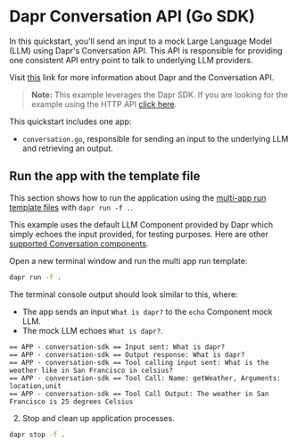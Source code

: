 # Dapr Conversation API (Go SDK)

In this quickstart, you'll send an input to a mock Large Language Model (LLM) using Dapr's Conversation API. This API is responsible for providing one consistent API entry point to talk to underlying LLM providers.

Visit [this](https://docs.dapr.io/developing-applications/building-blocks/conversation/conversation-overview/) link for more information about Dapr and the Conversation API.

> **Note:** This example leverages the Dapr SDK. If you are looking for the example using the HTTP API [click here](../http/).

This quickstart includes one app:

- `conversation.go`, responsible for sending an input to the underlying LLM and retrieving an output.

## Run the app with the template file

This section shows how to run the application using the [multi-app run template files](https://docs.dapr.io/developing-applications/local-development/multi-app-dapr-run/multi-app-overview/) with `dapr run -f .`.  

This example uses the default LLM Component provided by Dapr which simply echoes the input provided, for testing purposes. Here are other [supported Conversation components](https://docs.dapr.io/reference/components-reference/supported-conversation/).

Open a new terminal window and run the multi app run template:

<!-- STEP
name: Run multi app run template
expected_stdout_lines:
  - '== APP - conversation-sdk == Input sent: What is dapr?'
  - '== APP - conversation-sdk == Output response: What is dapr?'
  - '== APP - conversation-sdk == Tool calling input sent: What is the weather like in San Francisco in celsius?'
  - '== APP - conversation-sdk == Tool Call: Name: getWeather - Arguments: '
  - '== APP - conversation-sdk == Tool Call Output: The weather in San Francisco is 25 degrees Celsius'
expected_stderr_lines:
output_match_mode: substring
match_order: none
background: false
sleep: 15
timeout_seconds: 30
-->

```bash
dapr run -f .
```

The terminal console output should look similar to this, where:

- The app sends an input `What is dapr?` to the `echo` Component mock LLM.
- The mock LLM echoes `What is dapr?`.

```text
== APP - conversation-sdk == Input sent: What is dapr?
== APP - conversation-sdk == Output response: What is dapr?
== APP - conversation-sdk == Tool calling input sent: What is the weather like in San Francisco in celsius?
== APP - conversation-sdk == Tool Call: Name: getWeather, Arguments: location,unit
== APP - conversation-sdk == Tool Call Output: The weather in San Francisco is 25 degrees Celsius
```

<!-- END_STEP -->

2. Stop and clean up application processes.

```bash
dapr stop -f .
```